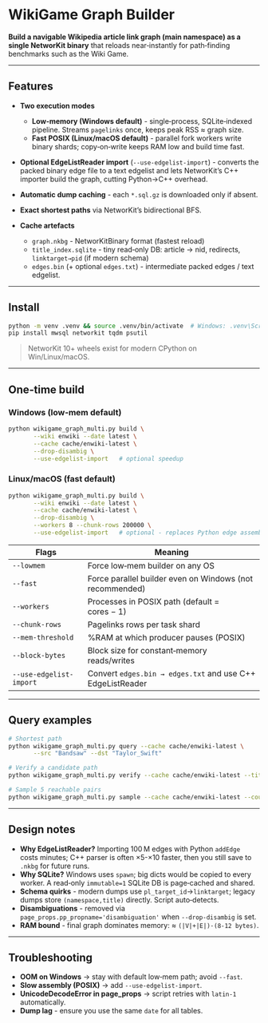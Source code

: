# WikiGame Graph Builder

**Build a navigable Wikipedia article link graph (main namespace) as a single NetworKit binary** that reloads near‑instantly for path‑finding benchmarks such as the Wiki Game.

---

## Features

* **Two execution modes**

  * **Low‑memory (Windows default)** - single‑process, SQLite‑indexed pipeline.  Streams `pagelinks` once, keeps peak RSS ≈ graph size.
  * **Fast POSIX (Linux/macOS default)** - parallel fork workers write binary shards; copy‑on‑write keeps RAM low and build time fast.
* **Optional EdgeListReader import** (`--use-edgelist-import`) - converts the packed binary edge file to a text edgelist and lets NetworKit’s C++ importer build the graph, cutting Python→C++ overhead.
* **Automatic dump caching** - each `*.sql.gz` is downloaded only if absent.
* **Exact shortest paths** via NetworKit’s bidirectional BFS.
* **Cache artefacts**

  * `graph.nkbg` - NetworKitBinary format (fastest reload)
  * `title_index.sqlite` - tiny read‑only DB: article → nid, redirects, `linktarget→pid` (if modern schema)
  * `edges.bin` (+ optional `edges.txt`) - intermediate packed edges / text edgelist.

---

## Install

```bash
python -m venv .venv && source .venv/bin/activate  # Windows: .venv\Scripts\activate
pip install mwsql networkit tqdm psutil
```

> NetworKit 10+ wheels exist for modern CPython on Win/Linux/macOS.

---

## One‑time build

### Windows (low‑mem default)

```bash
python wikigame_graph_multi.py build \
       --wiki enwiki --date latest \
       --cache cache/enwiki-latest \
       --drop-disambig \
       --use-edgelist-import   # optional speedup
```

### Linux/macOS (fast default)

```bash
python wikigame_graph_multi.py build \
       --wiki enwiki --date latest \
       --cache cache/enwiki-latest \
       --drop-disambig \
       --workers 8 --chunk-rows 200000 \
       --use-edgelist-import   # optional - replaces Python edge assembly
```

| Flags                   | Meaning                                                    |
| ----------------------- | ---------------------------------------------------------- |
| `--lowmem`              | Force low‑mem builder on any OS                            |
| `--fast`                | Force parallel builder even on Windows (not recommended)   |
| `--workers`             | Processes in POSIX path (default = cores − 1)              |
| `--chunk-rows`          | Pagelinks rows per task shard                              |
| `--mem-threshold`       | %RAM at which producer pauses (POSIX)                      |
| `--block-bytes`         | Block size for constant‑memory reads/writes                |
| `--use-edgelist-import` | Convert `edges.bin → edges.txt` and use C++ EdgeListReader |

---

## Query examples

```bash
# Shortest path
python wikigame_graph_multi.py query --cache cache/enwiki-latest \
       --src "Bandsaw" --dst "Taylor_Swift"

# Verify a candidate path
python wikigame_graph_multi.py verify --cache cache/enwiki-latest --titles Bandsaw,Tape_measure,Distance,Kevin_Bacon

# Sample 5 reachable pairs
python wikigame_graph_multi.py sample --cache cache/enwiki-latest --count 5
```

---

## Design notes

* **Why EdgeListReader?** Importing 100 M edges with Python `addEdge` costs minutes; C++ parser is often ×5-×10 faster, then you still save to `.nkbg` for future runs.
* **Why SQLite?** Windows uses `spawn`; big dicts would be copied to every worker. A read‑only `immutable=1` SQLite DB is page‑cached and shared.
* **Schema quirks** - modern dumps use `pl_target_id`→`linktarget`; legacy dumps store `(namespace,title)` directly. Script auto‑detects.
* **Disambiguations** - removed via `page_props.pp_propname='disambiguation'` when `--drop-disambig` is set.
* **RAM bound** - final graph dominates memory: ≈ `(|V|+|E|)·(8-12 bytes)`.

---

## Troubleshooting

* **OOM on Windows** → stay with default low‑mem path; avoid `--fast`.
* **Slow assembly (POSIX)** → add `--use-edgelist-import`.
* **UnicodeDecodeError in page\_props** → script retries with `latin‑1` automatically.
* **Dump lag** - ensure you use the same `date` for all tables.
